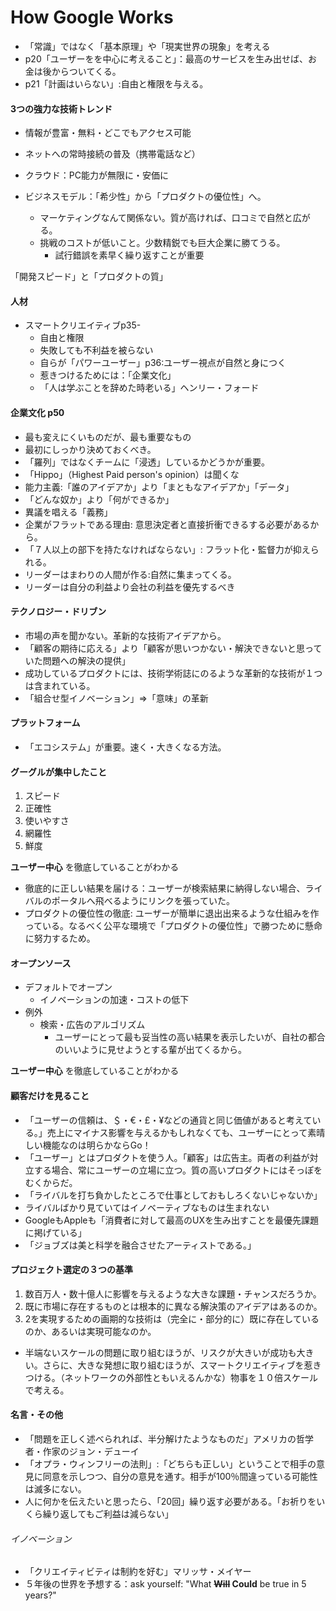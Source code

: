# How Google Works

- 「常識」ではなく「基本原理」や「現実世界の現象」を考える
- p20「ユーザーをを中心に考えること」：最高のサービスを生み出せば、お金は後からついてくる。
- p21「計画はいらない」:自由と権限を与える。

#### 3つの強力な技術トレンド
- 情報が豊富・無料・どこでもアクセス可能
- ネットへの常時接続の普及（携帯電話など）
- クラウド：PC能力が無限に・安価に

- ビジネスモデル：「希少性」から「プロダクトの優位性」へ。
	- マーケティングなんて関係ない。質が高ければ、口コミで自然と広がる。
	- 挑戦のコストが低いこと。少数精鋭でも巨大企業に勝てうる。
		- 試行錯誤を素早く繰り返すことが重要

「開発スピード」と「プロダクトの質」

#### 人材
- スマートクリエイティブp35-
	- 自由と権限
	- 失敗しても不利益を被らない
	- 自らが「パワーユーザー」p36:ユーザー視点が自然と身につく
	- 惹きつけるためには：「企業文化」
	- 「人は学ぶことを辞めた時老いる」ヘンリー・フォード
	
#### 企業文化 p50
- 最も変えにくいものだが、最も重要なもの
- 最初にしっかり決めておくべき。
- 「羅列」ではなくチームに「浸透」しているかどうかが重要。
- 「Hippo」（Highest Paid person's opinion）は聞くな
- 能力主義:「誰のアイデアか」より「まともなアイデアか」「データ」
- 「どんな奴か」より「何ができるか」
- 異議を唱える「義務」
- 企業がフラットである理由: 意思決定者と直接折衝できるする必要があるから。
- 「７人以上の部下を持たなければならない」: フラット化・監督力が抑えられる。
- リーダーはまわりの人間が作る:自然に集まってくる。
- リーダーは自分の利益より会社の利益を優先するべき


#### テクノロジー・ドリブン
- 市場の声を聞かない。革新的な技術アイデアから。
- 「顧客の期待に応える」より「顧客が思いつかない・解決できないと思っていた問題への解決の提供」
- 成功しているプロダクトには、技術学術誌にのるような革新的な技術が１つは含まれている。
- 「組合せ型イノベーション」⇒「意味」の革新


#### プラットフォーム
- 「エコシステム」が重要。速く・大きくなる方法。

#### グーグルが集中したこと
1. スピード
2. 正確性
3. 使いやすさ
4. 網羅性
5. 鮮度

**ユーザー中心** を徹底していることがわかる

- 徹底的に正しい結果を届ける：ユーザーが検索結果に納得しない場合、ライバルのポータルへ飛べるようにリンクを張っていた。
- プロダクトの優位性の徹底: ユーザーが簡単に退出出来るような仕組みを作っている。なるべく公平な環境で「プロダクトの優位性」で勝つために懸命に努力するため。

#### オープンソース
- デフォルトでオープン
	- イノベーションの加速・コストの低下
- 例外
	- 検索・広告のアルゴリズム
		- ユーザーにとって最も妥当性の高い結果を表示したいが、自社の都合のいいように見せようとする輩が出てくるから。

**ユーザー中心** を徹底していることがわかる

#### 顧客だけを見ること
- 「ユーザーの信頼は、＄・€・£・¥などの通貨と同じ価値があると考えている。」売上にマイナス影響を与えるかもしれなくても、ユーザーにとって素晴しい機能なのは明らかならGo！
- 「ユーザー」とはプロダクトを使う人。「顧客」は広告主。両者の利益が対立する場合、常にユーザーの立場に立つ。質の高いプロダクトにはそっぽをむくからだ。
- 「ライバルを打ち負かしたところで仕事としておもしろくないじゃないか」
- ライバルばかり見ていてはイノベーティブなものは生まれない
- GoogleもAppleも「消費者に対して最高のUXを生み出すことを最優先課題に掲げている」
- 「ジョブズは美と科学を融合させたアーティストである。」

#### プロジェクト選定の３つの基準

1. 数百万人・数十億人に影響を与えるような大きな課題・チャンスだろうか。
2. 既に市場に存在するものとは根本的に異なる解決策のアイデアはあるのか。
3. 2を実現するための画期的な技術は（完全に・部分的に）既に存在しているのか、あるいは実現可能なのか。

- 半端ないスケールの問題に取り組むほうが、リスクが大きいが成功も大きい。さらに、大きな発想に取り組むほうが、スマートクリエイティブを惹きつける。（ネットワークの外部性ともいえるんかな）物事を１０倍スケールで考える。


#### 名言・その他
- 「問題を正しく述べられれば、半分解けたようなものだ」アメリカの哲学者・作家のジョン・デューイ
- 「オプラ・ウィンフリーの法則」:「どちらも正しい」ということで相手の意見に同意を示しつつ、自分の意見を通す。相手が100％間違っている可能性は滅多にない。
- 人に何かを伝えたいと思ったら、「20回」繰り返す必要がある。「お祈りをいくら繰り返してもご利益は減らない」

###### イノベーション
- 「クリエイティビティは制約を好む」マリッサ・メイヤー
- ５年後の世界を予想する：ask yourself: "What **<del>Will</del> Could** be true in 5 years?" 
